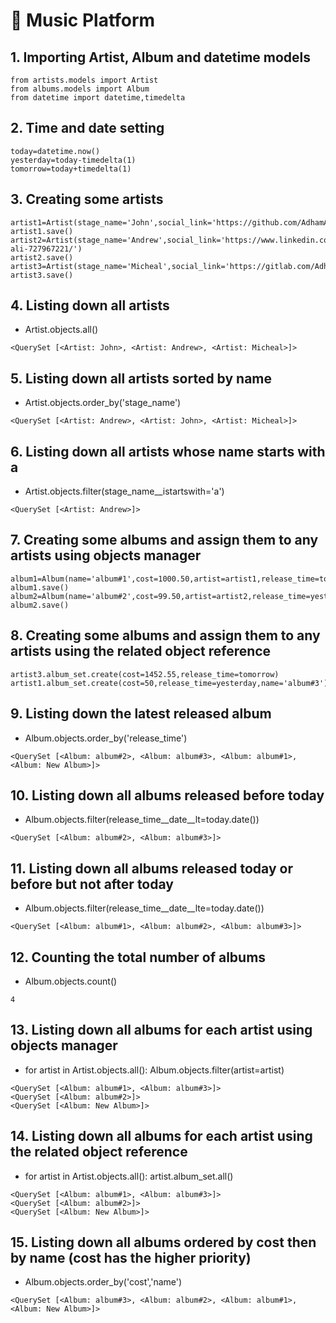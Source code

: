 # :musical_note: Music Platform   

## 1. Importing Artist, Album and datetime models

```
from artists.models import Artist
from albums.models import Album
from datetime import datetime,timedelta
```
## 2. Time and date setting

```
today=datetime.now()
yesterday=today-timedelta(1) 
tomorrow=today+timedelta(1) 
```
## 3. Creating some artists 
```
artist1=Artist(stage_name='John',social_link='https://github.com/AdhamAliAbdelAal')
artist1.save()
artist2=Artist(stage_name='Andrew',social_link='https://www.linkedin.com/in/adham-ali-727967221/')
artist2.save()
artist3=Artist(stage_name='Micheal',social_link='https://gitlab.com/AdhamAliAbdelAal')
artist3.save()
```

## 4. Listing down all artists 
- Artist.objects.all()

```
<QuerySet [<Artist: John>, <Artist: Andrew>, <Artist: Micheal>]>
```
## 5. Listing down all artists sorted by name
- Artist.objects.order_by('stage_name')

```
<QuerySet [<Artist: Andrew>, <Artist: John>, <Artist: Micheal>]>
```
## 6. Listing down all artists whose name starts with a
- Artist.objects.filter(stage_name__istartswith='a')

```
<QuerySet [<Artist: Andrew>]>
```
## 7. Creating some albums and assign them to any artists using objects manager 
```
album1=Album(name='album#1',cost=1000.50,artist=artist1,release_time=today)
album1.save()
album2=Album(name='album#2',cost=99.50,artist=artist2,release_time=yesterday)
album2.save()
```

## 8. Creating some albums and assign them to any artists using the related object reference

```
artist3.album_set.create(cost=1452.55,release_time=tomorrow)
artist1.album_set.create(cost=50,release_time=yesterday,name='album#3')
```

## 9. Listing down the latest released album
- Album.objects.order_by('release_time')

```
<QuerySet [<Album: album#2>, <Album: album#3>, <Album: album#1>, <Album: New Album>]>
```

## 10. Listing down all albums released before today
- Album.objects.filter(release_time__date__lt=today.date())

```
<QuerySet [<Album: album#2>, <Album: album#3>]>
```

## 11. Listing down all albums released today or before but not after today
- Album.objects.filter(release_time__date__lte=today.date())

```
<QuerySet [<Album: album#1>, <Album: album#2>, <Album: album#3>]>
```

## 12. Counting the total number of albums
- Album.objects.count()

```
4
```

## 13. Listing down all albums for each artist using objects manager
- for artist in Artist.objects.all():
    Album.objects.filter(artist=artist)

```
<QuerySet [<Album: album#1>, <Album: album#3>]>
<QuerySet [<Album: album#2>]>
<QuerySet [<Album: New Album>]>
```

## 14. Listing down all albums for each artist using the related object reference
- for artist in Artist.objects.all():
    artist.album_set.all()

```
<QuerySet [<Album: album#1>, <Album: album#3>]>
<QuerySet [<Album: album#2>]>
<QuerySet [<Album: New Album>]>
```

## 15. Listing down all albums ordered by cost then by name (cost has the higher priority)
- Album.objects.order_by('cost','name')

```
<QuerySet [<Album: album#3>, <Album: album#2>, <Album: album#1>, <Album: New Album>]>
```
